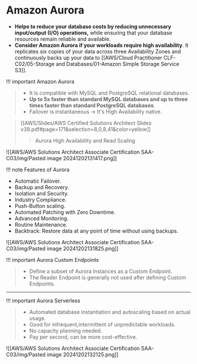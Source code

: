 # Amazon Aurora
- **Helps to reduce your database costs by reducing unnecessary input/output (I/O) operations,** while ensuring that your database resources remain reliable and available.
- **Consider Amazon Aurora if your workloads require high availability**. It replicates six copies of your data across three Availability Zones and continuously backs up your data to [[AWS/Cloud Practitioner CLF-C02/05-Storage and Databases/01-Amazon Simple Storage Service S3]].


!!! important Amazon Aurora
> - It is compatible with MySQL and PostgreSQL relational databases. 
> - **Up to 5x faster than standard MySQL databases and up to three times faster than standard PostgreSQL databases**.
> - Failover is instantaneous -> It's High Availability native.

> [[AWS/Slides/AWS Certified Solutions Architect Slides v39.pdf#page=171&selection=8,0,8,41&color=yellow]]
> > Aurora High Availability and Read Scaling

![[AWS/AWS Solutions Architect Associate Certification SAA-C03/img/Pasted image 20241202131417.png]]


!!! note Features of Aurora
- Automatic Failover.
- Backup and Recovery.
- Isolation and Security.
- Industry Compliance.
- Push-Button scaling.
- Automated Patching with Zero Downtime.
- Advanced Monitoring.
- Routine Maintenance.
- Backtrack: Restore data at any point of time without using backups.

![[AWS/AWS Solutions Architect Associate Certification SAA-C03/img/Pasted image 20241202131825.png]]


!!! important Aurora Custom Endpoints
> - Define a subset of Aurora Instances as a Custom Endpoint.
> - The Reader Endpoint is generally not used after defining Custom Endpoints.

---

!!! important Aurora Serverless
> - Automated database instantiation and autoscaling based on actual usage.
> - Good for infrequent,intermittent of unpredictable workloads.
> - No capacity planning needed.
> - Pay per second, can be more cost-effective.

![[AWS/AWS Solutions Architect Associate Certification SAA-C03/img/Pasted image 20241202132125.png]]